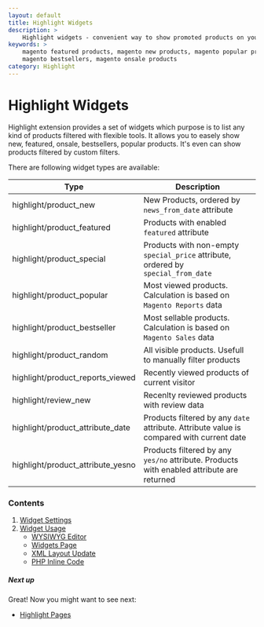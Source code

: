 ```yaml
---
layout: default
title: Highlight Widgets
description: >
    Highlight widgets - convenient way to show promoted products on your store
keywords: >
    magento featured products, magento new products, magento popular products,
    magento bestsellers, magento onsale products
category: Highlight
---
```


# Highlight Widgets

Highlight extension provides a set of widgets which purpose is to list any kind
of products filtered with flexible tools. It allows you to easely show new,
featured, onsale, bestsellers, popular products. It's even can show products 
filtered by custom filters.

There are following widget types are available:

Type                                | Description
------------------------------------|------------
highlight/product_new               | New Products, ordered by `news_from_date` attribute
highlight/product_featured          | Products with enabled `featured` attribute
highlight/product_special           | Products with non-empty `special_price` attribute, ordered by `special_from_date`
highlight/product_popular           | Most viewed products. Calculation is based on `Magento Reports` data
highlight/product_bestseller        | Most sellable products. Calculation is based on `Magento Sales` data
highlight/product_random            | All visible products. Usefull to manually filter products
highlight/product_reports_viewed    | Recently viewed products of current visitor
highlight/review_new                | Recenlty reviewed products with review data
highlight/product_attribute_date    | Products filtered by any `date` attribute. Attribute value is compared with current date
highlight/product_attribute_yesno   | Products filtered by any `yes/no` attribute. Products with enabled attribute are returned

### Contents

1. [Widget Settings](settings/)
2. [Widget Usage](usage/)
    - [WYSIWYG Editor](usage/#wysiwyg-editor)
    - [Widgets Page](usage/#widgets-page)
    - [XML Layout Update](usage/#xml-layout-update)
    - [PHP Inline Code](usage/#php-inline-code)

##### Next up

Great! Now you might want to see next: 

- [Highlight Pages](/m1/extensions/highlight/pages/)
